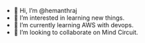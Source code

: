- 👋 Hi, I’m @hemanthraj
- 👀 I’m interested in learning new things.
- 🌱 I’m currently learning AWS with devops.
- 💞️ I’m looking to collaborate on Mind Circuit.


<!---
hemanthrajh/hemanthrajh is a ✨ special ✨ repository because its `README.md` (this file) appears on your GitHub profile.
You can click the Preview link to take a look at your changes.
--->
